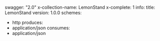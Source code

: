 swagger: "2.0"
x-collection-name: LemonStand
x-complete: 1
info:
  title: LemonStand
  version: 1.0.0
schemes:
- http
produces:
- application/json
consumes:
- application/json